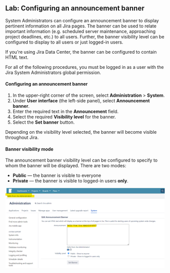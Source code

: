## Lab: Configuring an announcement banner

System Administrators can configure an announcement banner to display pertinent information on all Jira pages. The banner can be used to relate important information (e.g. scheduled server maintenance, approaching project deadlines, etc.) to all users. Further, the banner visibility level can be configured to display to all users or just logged-in users.

If you're using Jira Data Center, the banner can be configured to contain HTML text.

For all of the following procedures, you must be logged in as a user with the Jira System Administrators global permission.

#### Configuring an announcement banner

1. In the upper-right corner of the screen, select **Administration** > **System**.
2. Under **User interface** (the left-side panel), select **Announcement banner**.
3. Enter the required text in the **Announcement** field.
4. Select the required **Visibility level** for the banner.
5. Select the **Set banner** button.

Depending on the visibility level selected, the banner will become visible throughout Jira.

#### Banner visibility mode

The announcement banner visibility level can be configured to specify to whom the banner will be displayed. There are two modes:

- **Public** — the banner is visible to everyone
- **Private** — the banner is visible to logged-in users **only**.

![](./images/banner.png)
